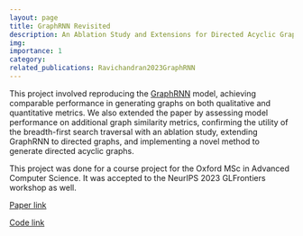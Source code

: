 ```yaml
---
layout: page
title: GraphRNN Revisited
description: An Ablation Study and Extensions for Directed Acyclic Graphs
img: 
importance: 1
category: 
related_publications: Ravichandran2023GraphRNN
---
```


This project involved reproducing the [GraphRNN](https://arxiv.org/abs/1802.08773) model, achieving comparable performance in generating graphs on both qualitative and quantitative metrics. We also extended the paper by assessing model performance on additional graph similarity metrics, confirming the utility of the breadth-first search traversal with an ablation study, extending GraphRNN to directed graphs, and implementing a novel method to generate directed acyclic graphs.

This project was done for a course project for the Oxford MSc in Advanced Computer Science. It was accepted to the NeurIPS 2023 GLFrontiers workshop as well. 

[Paper link](https://openreview.net/pdf?id=mstzBSOx2e)

[Code link](https://github.com/maravichandran/GraphRNN)